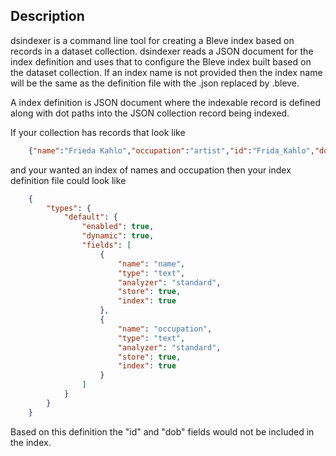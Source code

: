 
## Description

dsindexer is a command line tool for creating a Bleve index based on records in a dataset 
collection. dsindexer reads a JSON document for the index definition and uses that to
configure the Bleve index built based on the dataset collection. If an index
name is not provided then the index name will be the same as the definition file
with the .json replaced by .bleve.

A index definition is JSON document where the indexable record is defined
along with dot paths into the JSON collection record being indexed.

If your collection has records that look like

```json
    {"name":"Frieda Kahlo","occupation":"artist","id":"Frida_Kahlo","dob":"1907-07-06"}
```

and your wanted an index of names and occupation then your index definition file could
look like

```json
    {
        "types": {
            "default": {
                "enabled": true,
                "dynamic": true,
                "fields": [
                    {
                        "name": "name",
                        "type": "text",
                        "analyzer": "standard",
                        "store": true,
                        "index": true
                    },
                    {
                        "name": "occupation",
                        "type": "text",
                        "analyzer": "standard",
                        "store": true,
                        "index": true
                    }
                ]
            }
        }
    }
```

Based on this definition the "id" and "dob" fields would not be included in the index.

